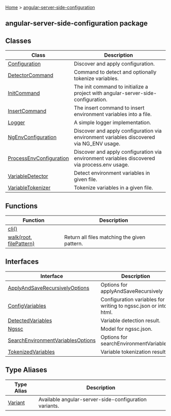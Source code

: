[Home](./index) &gt; [angular-server-side-configuration](./angular-server-side-configuration.md)

## angular-server-side-configuration package

## Classes

|  Class | Description |
|  --- | --- |
|  [Configuration](./angular-server-side-configuration.configuration.md) | Discover and apply configuration. |
|  [DetectorCommand](./angular-server-side-configuration.detectorcommand.md) | Command to detect and optionally tokenize variables. |
|  [InitCommand](./angular-server-side-configuration.initcommand.md) | The init command to initialize a project with angular-server-side-configuration. |
|  [InsertCommand](./angular-server-side-configuration.insertcommand.md) | The insert command to insert environment variables into a file. |
|  [Logger](./angular-server-side-configuration.logger.md) | A simple logger implementation. |
|  [NgEnvConfiguration](./angular-server-side-configuration.ngenvconfiguration.md) | Discover and apply configuration via environment variables discovered via NG\_ENV usage. |
|  [ProcessEnvConfiguration](./angular-server-side-configuration.processenvconfiguration.md) | Discover and apply configuration via environment variables discovered via process.env usage. |
|  [VariableDetector](./angular-server-side-configuration.variabledetector.md) | Detect environment variables in given file. |
|  [VariableTokenizer](./angular-server-side-configuration.variabletokenizer.md) | Tokenize variables in a given file. |

## Functions

|  Function | Description |
|  --- | --- |
|  [cli()](./angular-server-side-configuration.cli.md) |  |
|  [walk(root, filePattern)](./angular-server-side-configuration.walk.md) | Return all files matching the given pattern. |

## Interfaces

|  Interface | Description |
|  --- | --- |
|  [ApplyAndSaveRecursivelyOptions](./angular-server-side-configuration.applyandsaverecursivelyoptions.md) | Options for applyAndSaveRecursively |
|  [ConfigVariables](./angular-server-side-configuration.configvariables.md) | Configuration variables for writing to ngssc.json or into html. |
|  [DetectedVariables](./angular-server-side-configuration.detectedvariables.md) | Variable detection result. |
|  [Ngssc](./angular-server-side-configuration.ngssc.md) | Model for ngssc.json. |
|  [SearchEnvironmentVariablesOptions](./angular-server-side-configuration.searchenvironmentvariablesoptions.md) | Options for searchEnvironmentVariables. |
|  [TokenizedVariables](./angular-server-side-configuration.tokenizedvariables.md) | Variable tokenization result. |

## Type Aliases

|  Type Alias | Description |
|  --- | --- |
|  [Variant](./angular-server-side-configuration.variant.md) | Available angular-server-side-configuration variants. |

